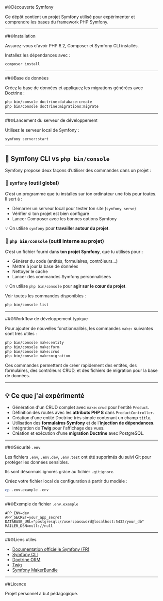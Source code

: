 #🌐Découverte Symfony

Ce dépôt contient un projet Symfony utilisé pour expérimenter et comprendre les bases du framework PHP Symfony.

---

##🌐Installation

Assurez-vous d'avoir PHP 8.2, Composer et Symfony CLI installés.

Installez les dépendances avec :

```bash
composer install
```

---

##🌐Base de données

Créez la base de données et appliquez les migrations générées avec Doctrine :

```bash
php bin/console doctrine:database:create
php bin/console doctrine:migrations:migrate
```

---

##🌐Lancement du serveur de développement

Utilisez le serveur local de Symfony :

```bash
symfony server:start
```
---

## 📌 Symfony CLI vs `php bin/console`

Symfony propose deux façons d’utiliser des commandes dans un projet :

### 📌 `symfony` (outil global)

C’est un programme que tu installes sur ton ordinateur une fois pour toutes. Il sert à :

- Démarrer un serveur local pour tester ton site (`symfony serve`)
- Vérifier si ton projet est bien configuré
- Lancer Composer avec les bonnes options Symfony

💡 On utilise `symfony` pour **travailler autour du projet**.

### 📌️ `php bin/console` (outil interne au projet)

C’est un fichier fourni dans **ton projet Symfony**, que tu utilises pour :

- Générer du code (entités, formulaires, contrôleurs…)
- Mettre à jour la base de données
- Nettoyer le cache
- Lancer des commandes Symfony personnalisées

💡 On utilise `php bin/console` pour **agir sur le cœur du projet**.

Voir toutes les commandes disponibles :

```bash
php bin/console list
```

---

##🌐Workflow de développement typique

Pour ajouter de nouvelles fonctionnalités, les commandes `make:` suivantes sont très utiles :

```bash
php bin/console make:entity
php bin/console make:form
php bin/console make:crud
php bin/console make:migration
```

Ces commandes permettent de créer rapidement des entités, des formulaires, des contrôleurs CRUD, et des fichiers de migration pour la base de données.

---

## 💡 Ce que j'ai expérimenté

- Génération d'un CRUD complet avec `make:crud` pour l'entité `Product`.
- Définition des routes avec les **attributs PHP 8** dans `ProductController`.
- Création d'une entité Doctrine très simple contenant un champ `title`.
- Utilisation des **formulaires Symfony** et de l'**injection de dépendances**.
- Intégration de **Twig** pour l'affichage des vues.
- Création et exécution d'une **migration Doctrine** avec PostgreSQL.

---

##🌐Sécurité `.env`

Les fichiers `.env`, `.env.dev`, `.env.test` ont été supprimés du suivi Git pour protéger les données sensibles.

Ils sont désormais ignorés grâce au fichier `.gitignore`.

Créez votre fichier local de configuration à partir du modèle :

```bash
cp .env.example .env
```

---

##🌐Exemple de fichier `.env.example`

```dotenv
APP_ENV=dev
APP_SECRET=your_app_secret
DATABASE_URL="postgresql://user:password@localhost:5432/your_db"
MAILER_DSN=null://null
```

---

##🌐Liens utiles

- [Documentation officielle Symfony (FR)](https://symfony.com/doc/current/index.html)
- [Symfony CLI](https://symfony.com/download)
- [Doctrine ORM](https://www.doctrine-project.org/)
- [Twig](https://twig.symfony.com/)
- [Symfony MakerBundle](https://symfony.com/bundles/SymfonyMakerBundle/current/index.html)

---

##Licence

Projet personnel à but pédagogique.  
